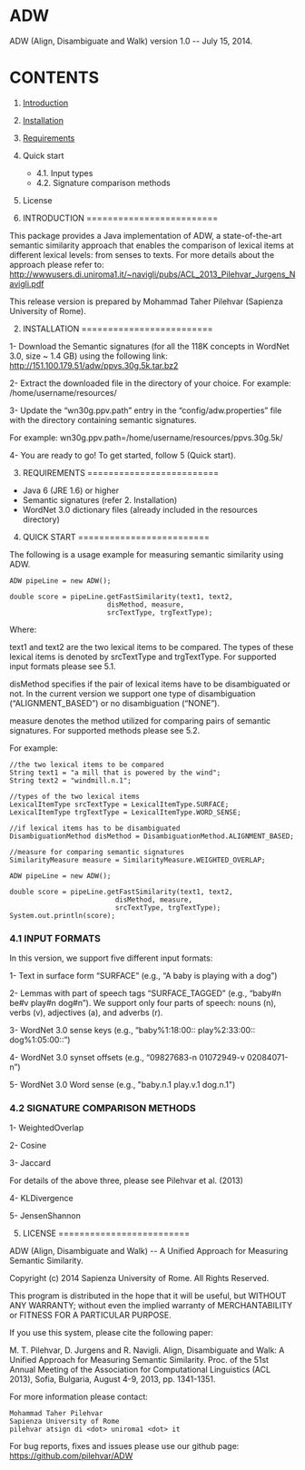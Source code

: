 ADW
===

ADW (Align, Disambiguate and Walk) version 1.0 -- July 15, 2014.


CONTENTS
=========================

1. [Introduction](#1-introduction)
2. [Installation](#2-installation)
3. [Requirements](#3-requirements)
4. Quick start
    - 4.1. Input types
    - 4.2. Signature comparison methods
5. License



1. INTRODUCTION
=========================

This package provides a Java implementation of ADW, a state-of-the-art semantic similarity approach that enables the comparison of lexical items at different lexical levels: from senses to texts. For more details about the approach please refer to:
http://wwwusers.di.uniroma1.it/~navigli/pubs/ACL_2013_Pilehvar_Jurgens_Navigli.pdf

This release version is prepared by Mohammad Taher Pilehvar (Sapienza University of Rome).


2. INSTALLATION
=========================

1- Download the Semantic signatures (for all the 118K concepts in WordNet 3.0, size ~ 1.4 GB) using the following link:
http://151.100.179.51/adw/ppvs.30g.5k.tar.bz2

2- Extract the downloaded file in the directory of your choice. For example:
/home/username/resources/

3- Update the “wn30g.ppv.path” entry in the “config/adw.properties” file with the directory containing semantic signatures.

For example:
wn30g.ppv.path=/home/username/resources/ppvs.30g.5k/

4- You are ready to go! To get started, follow 5 (Quick start).



3. REQUIREMENTS
=========================

- Java 6 (JRE 1.6) or higher
- Semantic signatures (refer 2. Installation)
- WordNet 3.0 dictionary files (already included in the resources directory)



4. QUICK START
=========================

The following is a usage example for measuring semantic similarity using ADW.

	ADW pipeLine = new ADW();
	
	double score = pipeLine.getFastSimilarity(text1, text2,
        					disMethod, measure,
       						srcTextType, trgTextType); 


Where:

text1 and text2 are the two lexical items to be compared. The types of these lexical items is denoted by srcTextType and trgTextType. For supported input formats please see 5.1.

disMethod specifies if the pair of lexical items have to be disambiguated or not. In the current version we support one type of disambiguation (“ALIGNMENT_BASED”) or no disambiguation (“NONE”).

measure denotes the method utilized for comparing pairs of semantic signatures. For supported methods please see 5.2.


For example:

    //the two lexical items to be compared
    String text1 = "a mill that is powered by the wind";    
    String text2 = "windmill.n.1";

    //types of the two lexical items
    LexicalItemType srcTextType = LexicalItemType.SURFACE;  
    LexicalItemType trgTextType = LexicalItemType.WORD_SENSE;

    //if lexical items has to be disambiguated
    DisambiguationMethod disMethod = DisambiguationMethod.ALIGNMENT_BASED;      

    //measure for comparing semantic signatures
    SimilarityMeasure measure = SimilarityMeasure.WEIGHTED_OVERLAP; 

    ADW pipeLine = new ADW();

    double score = pipeLine.getFastSimilarity(text1, text2,
        				      disMethod, measure,
       					      srcTextType, trgTextType); 
    System.out.println(score);

### 4.1 INPUT FORMATS

In this version, we support five different input formats:

1- Text in surface form “SURFACE” (e.g., “A baby is playing with a dog”)

2- Lemmas with part of speech tags “SURFACE_TAGGED” (e.g., “baby#n be#v play#n dog#n”). We support only four parts of speech: nouns (n), verbs (v), adjectives (a), and adverbs (r).

3- WordNet 3.0 sense keys (e.g., “baby%1:18:00:: play%2:33:00:: dog%1:05:00::”)

4- WordNet 3.0 synset offsets (e.g., “09827683-n 01072949-v 02084071-n”)

5- WordNet 3.0 Word sense (e.g., "baby.n.1 play.v.1 dog.n.1")

### 4.2 SIGNATURE COMPARISON METHODS

1- WeightedOverlap

2- Cosine

3- Jaccard

For details of the above three, please see Pilehvar et al. (2013)

4- KLDivergence

5- JensenShannon


5. LICENSE
=========================

ADW (Align, Disambiguate and Walk) -- A Unified Approach for Measuring Semantic Similarity.

Copyright (c) 2014 Sapienza University of Rome.
All Rights Reserved.

This program is distributed in the hope that it will be useful, but WITHOUT ANY WARRANTY;
without even the implied warranty of MERCHANTABILITY or FITNESS FOR A PARTICULAR PURPOSE.

If you use this system, please cite the following paper:

M. T. Pilehvar, D. Jurgens and R. Navigli. Align, Disambiguate and Walk: A Unified Approach for Measuring Semantic Similarity. Proc. of the 51st Annual Meeting of the Association for Computational Linguistics (ACL 2013), Sofia, Bulgaria, August 4-9, 2013, pp. 1341-1351.


For more information please contact:

	Mohammad Taher Pilehvar
	Sapienza University of Rome
	pilehvar atsign di <dot> uniroma1 <dot> it

For bug reports, fixes and issues please use our github page:
https://github.com/pilehvar/ADW



